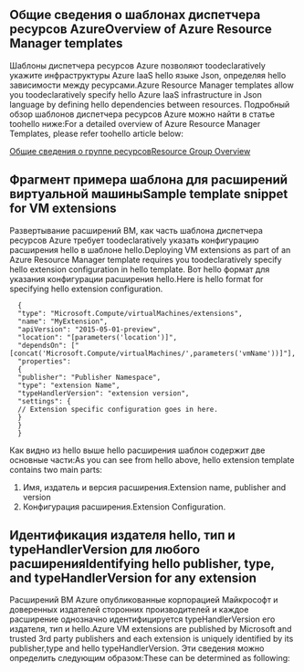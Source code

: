## <a name="overview-of-azure-resource-manager-templates"></a><span data-ttu-id="10dc3-101">Общие сведения о шаблонах диспетчера ресурсов Azure</span><span class="sxs-lookup"><span data-stu-id="10dc3-101">Overview of Azure Resource Manager templates</span></span>
<span data-ttu-id="10dc3-102">Шаблоны диспетчера ресурсов Azure позволяют toodeclaratively укажите инфраструктуры Azure IaaS hello языке Json, определяя hello зависимости между ресурсами.</span><span class="sxs-lookup"><span data-stu-id="10dc3-102">Azure Resource Manager templates allow you toodeclaratively specify hello Azure IaaS infrastructure in Json language by defining hello dependencies between resources.</span></span> <span data-ttu-id="10dc3-103">Подробный обзор шаблонов диспетчера ресурсов Azure можно найти в статье toohello ниже:</span><span class="sxs-lookup"><span data-stu-id="10dc3-103">For a detailed overview of Azure Resource Manager Templates, please refer toohello article below:</span></span>

[<span data-ttu-id="10dc3-104">Общие сведения о группе ресурсов</span><span class="sxs-lookup"><span data-stu-id="10dc3-104">Resource Group Overview</span></span>](../articles/azure-resource-manager/resource-group-overview.md)

## <a name="sample-template-snippet-for-vm-extensions"></a><span data-ttu-id="10dc3-105">Фрагмент примера шаблона для расширений виртуальной машины</span><span class="sxs-lookup"><span data-stu-id="10dc3-105">Sample template snippet for VM extensions</span></span>
<span data-ttu-id="10dc3-106">Развертывание расширений ВМ, как часть шаблона диспетчера ресурсов Azure требует toodeclaratively указать конфигурацию расширения hello в шаблоне hello.</span><span class="sxs-lookup"><span data-stu-id="10dc3-106">Deploying VM extensions as part of an Azure Resource Manager template requires you toodeclaratively specify hello extension configuration in hello template.</span></span>
<span data-ttu-id="10dc3-107">Вот hello формат для указания конфигурации расширения hello.</span><span class="sxs-lookup"><span data-stu-id="10dc3-107">Here is hello format for specifying hello extension configuration.</span></span>

      {
      "type": "Microsoft.Compute/virtualMachines/extensions",
      "name": "MyExtension",
      "apiVersion": "2015-05-01-preview",
      "location": "[parameters('location')]",
      "dependsOn": ["[concat('Microsoft.Compute/virtualMachines/',parameters('vmName'))]"],
      "properties":
      {
      "publisher": "Publisher Namespace",
      "type": "extension Name",
      "typeHandlerVersion": "extension version",
      "settings": {
      // Extension specific configuration goes in here.
      }
      }
      }

<span data-ttu-id="10dc3-108">Как видно из hello выше hello расширения шаблон содержит две основные части:</span><span class="sxs-lookup"><span data-stu-id="10dc3-108">As you can see from hello above, hello extension template contains two main parts:</span></span>

1. <span data-ttu-id="10dc3-109">Имя, издатель и версия расширения.</span><span class="sxs-lookup"><span data-stu-id="10dc3-109">Extension name, publisher and version</span></span>
2. <span data-ttu-id="10dc3-110">Конфигурация расширения.</span><span class="sxs-lookup"><span data-stu-id="10dc3-110">Extension Configuration.</span></span>

## <a name="identifying-hello-publisher-type-and-typehandlerversion-for-any-extension"></a><span data-ttu-id="10dc3-111">Идентификация издателя hello, тип и typeHandlerVersion для любого расширения</span><span class="sxs-lookup"><span data-stu-id="10dc3-111">Identifying hello publisher, type, and typeHandlerVersion for any extension</span></span>
<span data-ttu-id="10dc3-112">Расширений ВМ Azure опубликованные корпорацией Майкрософт и доверенных издателей сторонних производителей и каждое расширение однозначно идентифицируется typeHandlerVersion его издателя, тип и hello.</span><span class="sxs-lookup"><span data-stu-id="10dc3-112">Azure VM extensions are published by Microsoft and trusted 3rd party publishers and each extension is uniquely identified by its publisher,type and hello typeHandlerVersion.</span></span> <span data-ttu-id="10dc3-113">Эти сведения можно определить следующим образом:</span><span class="sxs-lookup"><span data-stu-id="10dc3-113">These can be determined as following:</span></span>  

